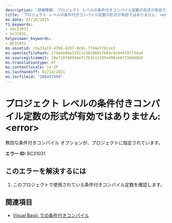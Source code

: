 ```yaml
---
description: '詳細情報: プロジェクト レベルの条件付きコンパイル定数の形式が有効ではありません: <error>'
title: 'プロジェクト レベルの条件付きコンパイル定数の形式が有効ではありません: <error>'
ms.date: 07/20/2015
f1_keywords:
- vbc31031
- bc31031
helpviewer_keywords:
- BC31031
ms.assetid: c9a33afd-47b6-4207-9c0c-77d4e77dcce1
ms.openlocfilehash: 274aeb94e32511e38c6601fb64c02444397734ad
ms.sourcegitcommit: 10e719780594efc781b15295e499c66f316068b8
ms.translationtype: HT
ms.contentlocale: ja-JP
ms.lasthandoff: 02/14/2021
ms.locfileid: "100457460"
---
```

# <a name="project-level-conditional-compilation-constant-is-not-valid-error"></a>プロジェクト レベルの条件付きコンパイル定数の形式が有効ではありません: \<error>

無効な条件付きコンパイル オプションが、プロジェクトに指定されています。  
  
 **エラー ID:** BC31031  
  
## <a name="to-correct-this-error"></a>このエラーを解決するには  
  
1. このプロジェクトで使用されている条件付きコンパイル定数を確認します。  
  
## <a name="see-also"></a>関連項目

- [Visual Basic での条件付きコンパイル](../programming-guide/program-structure/conditional-compilation.md)
